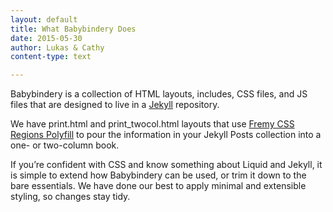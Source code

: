```yaml
---
layout: default
title: What Babybindery Does
date: 2015-05-30
author: Lukas & Cathy
content-type: text

---
```


Babybindery is a collection of HTML layouts, includes, CSS files, and JS files that are designed to live in a [Jekyll](http://jekyllrb.com/) repository.

We have print.html and print_twocol.html layouts that use [Fremy CSS Regions Polyfill](https://github.com/FremyCompany/css-regions-polyfill) to pour the information in your Jekyll Posts collection into a one- or two-column book.

If you’re confident with CSS and know something about Liquid and Jekyll, it is simple to extend how Babybindery can be used, or trim it down to the bare essentials. We have done our best to apply minimal and extensible styling, so changes stay tidy.

